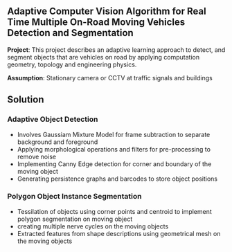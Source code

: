 ## Adaptive Computer Vision Algorithm for Real Time Multiple On-Road Moving Vehicles Detection and Segmentation
**Project**: This project describes an adaptive learning approach to detect, and segment objects that are vehicles on road by applying computation geometry, topology and engineering physics. 

**Assumption**: Stationary camera or CCTV at traffic signals and buildings
## Solution
### Adaptive Object Detection
- Involves Gaussiam Mixture Model for frame subtraction to separate background and foreground
- Applying morphological operations and filters for pre-processing to remove noise 
- Implementing Canny Edge detection for corner and boundary of the moving object 
- Generating persistence graphs and barcodes to store object positions
### Polygon Object Instance Segmentation
- Tessilation of objects using corner points and centroid to implement polygon segmentation on moving object
- creating multiple nerve cycles on the moving objects
- Extracted features from shape descriptions using geometrical mesh on the moving objects
